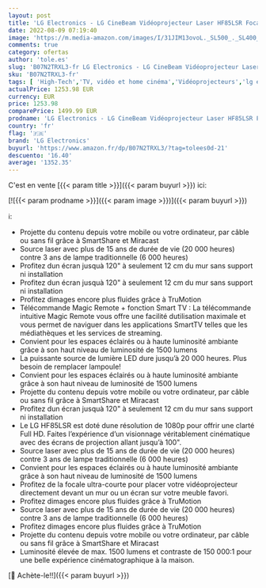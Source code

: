 ```yaml
---
layout: post
title: 'LG Electronics - LG CineBeam Vidéoprojecteur Laser HF85LSR Focale ultra courte pour Home Cinema  1500 lumen  FHD 1080p  projection entre 80"~100"  LG Smart webOS 4.0  Bluetooth audio  Haut-parleurs intégrés'
date: 2022-08-09 07:19:40
image: 'https://m.media-amazon.com/images/I/31JIM13ovoL._SL500_._SL400_.jpg'
comments: true
category: ofertas
author: 'tole.es'
slug: 'B07N2TRXL3-fr LG Electronics - LG CineBeam Vidéoprojecteur Laser HF85LSR...'
sku: 'B07N2TRXL3-fr'
tags: [ 'High-Tech','TV, vidéo et home cinéma','Vidéoprojecteurs','lg electronics','🇫🇷', ]
actualPrice: 1253.98 EUR
currency: EUR
price: 1253.98
comparePrice: 1499.99 EUR
prodname: 'LG Electronics - LG CineBeam Vidéoprojecteur Laser HF85LSR Focale ultra courte pour Home Cinema  1500 lumen  FHD 1080p  projection entre 80"~100"  LG Smart webOS 4.0  Bluetooth audio  Haut-parleurs intégrés'
country: 'fr'
flag: '🇫🇷'
brand: 'LG Electronics'
buyurl: 'https://www.amazon.fr/dp/B07N2TRXL3/?tag=tolees0d-21'
descuento: '16.40'
average: '1352.35'
---
```


C'est en vente [{{< param title >}}]({{< param buyurl >}}) ici:

[![{{< param prodname >}}]({{< param image >}})]({{< param buyurl >}})

ℹ️:

- Projette du contenu depuis votre mobile ou votre ordinateur, par câble ou sans fil grâce à SmartShare et Miracast
- Source laser avec plus de 15 ans de durée de vie (20 000 heures) contre 3 ans de lampe traditionnelle (6 000 heures)
- Profitez dun écran jusquà 120" à seulement 12 cm du mur sans support ni installation
- Profitez dun écran jusquà 120" à seulement 12 cm du mur sans support ni installation
- Profitez dimages encore plus fluides grâce à TruMotion
- Télécommande Magic Remote + fonction Smart TV : La télécommande intuitive Magic Remote vous offre une facilité dutilisation maximale et vous permet de naviguer dans les applications SmartTV telles que les médiathèques et les services de streaming.
- Convient pour les espaces éclairés ou à haute luminosité ambiante grâce à son haut niveau de luminosité de 1500 lumens
- La puissante source de lumière LED dure jusqu’à 20 000 heures. Plus besoin de remplacer lampoule!
- Convient pour les espaces éclairés ou à haute luminosité ambiante grâce à son haut niveau de luminosité de 1500 lumens
- Projette du contenu depuis votre mobile ou votre ordinateur, par câble ou sans fil grâce à SmartShare et Miracast
- Profitez dun écran jusquà 120" à seulement 12 cm du mur sans support ni installation
- Le LG HF85LSR est doté dune résolution de 1080p pour offrir une clarté Full HD. Faites l’expérience d’un visionnage véritablement cinématique avec des écrans de projection allant jusqu’à 100".
- Source laser avec plus de 15 ans de durée de vie (20 000 heures) contre 3 ans de lampe traditionnelle (6 000 heures)
- Convient pour les espaces éclairés ou à haute luminosité ambiante grâce à son haut niveau de luminosité de 1500 lumens
- Profitez de la focale ultra-courte pour placer votre vidéoprojecteur directement devant un mur ou un écran sur votre meuble favori.
- Profitez dimages encore plus fluides grâce à TruMotion
- Source laser avec plus de 15 ans de durée de vie (20 000 heures) contre 3 ans de lampe traditionnelle (6 000 heures)
- Profitez dimages encore plus fluides grâce à TruMotion
- Projette du contenu depuis votre mobile ou votre ordinateur, par câble ou sans fil grâce à SmartShare et Miracast
- Luminosité élevée de max. 1500 lumens et contraste de 150 000:1 pour une belle expérience cinématographique à la maison.

[🛒 Achète-le!!]({{< param buyurl >}})
